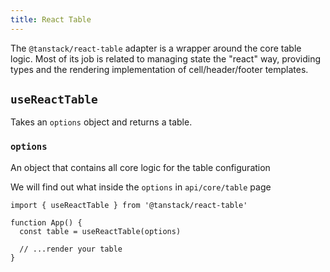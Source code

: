 ```yaml
---
title: React Table
---
```


The `@tanstack/react-table` adapter is a wrapper around the core table logic. Most of its job is related to managing state the "react" way, providing types and the rendering implementation of cell/header/footer templates.

## `useReactTable`

Takes an `options` object and returns a table.

### `options`

An object that contains all core logic for the table configuration

We will find out what inside the `options` in `api/core/table` page

```tsx
import { useReactTable } from '@tanstack/react-table'

function App() {
  const table = useReactTable(options)

  // ...render your table
}
```
